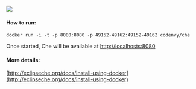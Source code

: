 ![](http://eclipseche.org/wp-content/uploads/che_docker.png)

#### How to run:

`docker run -i -t -p 8080:8080 -p 49152-49162:49152-49162 codenvy/che`

Once started, Che will be available at [http://localhosts:8080](http://localhost:8080)

#### More details:

[http://eclipseche.org/docs/install-using-docker](http://eclipseche.org/docs/install-using-docker)
